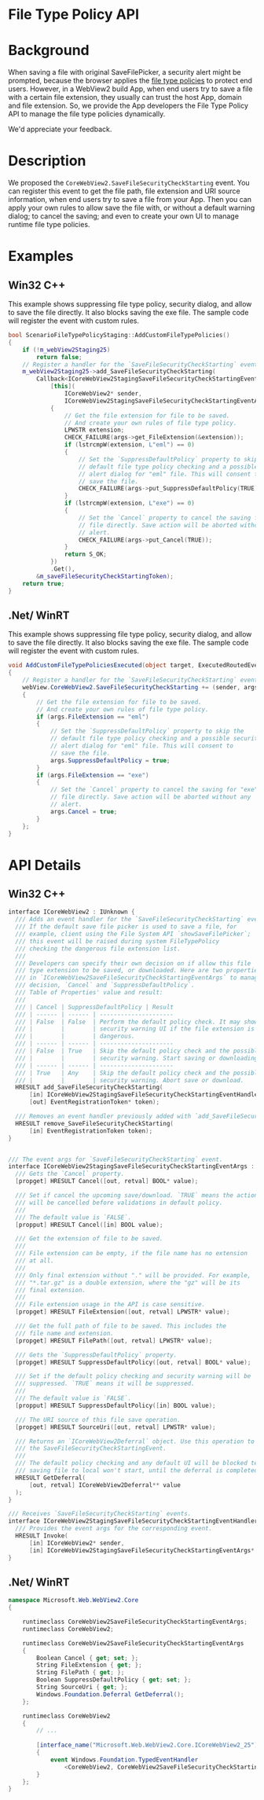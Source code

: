 File Type Policy API
===

# Background
When saving a file with original SaveFilePicker, a security alert might be
prompted, because the browser applies the [file type policies](https://learn.microsoft.com/en-us/deployedge/microsoft-edge-security-downloads-interruptions#file-types-requiring-a-gesture)
to protect end users. However, in a WebView2 build App, when end users try
to save a file with a certain file extension, they usually can trust the
host App, domain and file extension. So, we provide the App developers the
File Type Policy API to manage the file type policies dynamically.

We'd appreciate your feedback.

# Description

We proposed the `CoreWebView2.SaveFileSecurityCheckStarting` event. You can register
this event to get the file path, file extension and URI source information,
when end users try to save a file from your App. Then you can apply your own
rules to allow save the file with, or without a default warning dialog;
to cancel the saving; and even to create your own UI to manage runtime 
file type policies.

# Examples
## Win32 C++ 
This example shows suppressing file type policy, security dialog, and 
allow to save the file directly. It also blocks saving the exe file.
The sample code will register the event with custom rules.
```c++
bool ScenarioFileTypePolicyStaging::AddCustomFileTypePolicies()
{
    if (!m_webView2Staging25)
        return false;
    // Register a handler for the `SaveFileSecurityCheckStarting` event.
    m_webView2Staging25->add_SaveFileSecurityCheckStarting(
        Callback<ICoreWebView2StagingSaveFileSecurityCheckStartingEventHandler>(
            [this](
                ICoreWebView2* sender,
                ICoreWebView2StagingSaveFileSecurityCheckStartingEventArgs* args) -> HRESULT
            {
                // Get the file extension for file to be saved.
                // And create your own rules of file type policy.
                LPWSTR extension;
                CHECK_FAILURE(args->get_FileExtension(&extension));
                if (lstrcmpW(extension, L"eml") == 0)
                {
                    // Set the `SuppressDefaultPolicy` property to skip the
                    // default file type policy checking and a possible security
                    // alert dialog for "eml" file. This will consent to
                    // save the file.
                    CHECK_FAILURE(args->put_SuppressDefaultPolicy(TRUE));
                }
                if (lstrcmpW(extension, L"exe") == 0)
                {
                    // Set the `Cancel` property to cancel the saving for "exe"
                    // file directly. Save action will be aborted without any
                    // alert.
                    CHECK_FAILURE(args->put_Cancel(TRUE));
                }
                return S_OK;
            })
            .Get(),
        &m_saveFileSecurityCheckStartingToken);
    return true;
}
```

## .Net/ WinRT
This example shows suppressing file type policy, security dialog, and 
allow to save the file directly. It also blocks saving the exe file.
The sample code will register the event with custom rules.
```c#
void AddCustomFileTypePoliciesExecuted(object target, ExecutedRoutedEventArgs e)
{
    // Register a handler for the `SaveFileSecurityCheckStarting` event.
    webView.CoreWebView2.SaveFileSecurityCheckStarting += (sender, args) =>
    {
        // Get the file extension for file to be saved.
        // And create your own rules of file type policy.
        if (args.FileExtension == "eml")
        {
            // Set the `SuppressDefaultPolicy` property to skip the
            // default file type policy checking and a possible security
            // alert dialog for "eml" file. This will consent to
            // save the file.
            args.SuppressDefaultPolicy = true;
        }
        if (args.FileExtension == "exe")
        {
            // Set the `Cancel` property to cancel the saving for "exe"
            // file directly. Save action will be aborted without any
            // alert.
            args.Cancel = true;
        }
    };
}
```

# API Details
## Win32 C++
```c++
interface ICoreWebView2 : IUnknown {
  /// Adds an event handler for the `SaveFileSecurityCheckStarting` event.
  /// If the default save file picker is used to save a file, for
  /// example, client using the File System API `showSaveFilePicker`;
  /// this event will be raised during system FileTypePolicy
  /// checking the dangerous file extension list.
  /// 
  /// Developers can specify their own decision on if allow this file 
  /// type extension to be saved, or downloaded. Here are two properties
  /// in `ICoreWebView2SaveFileSecurityCheckStartingEventArgs` to manage the 
  /// decision, `Cancel` and `SuppressDefaultPolicy`.
  /// Table of Properties' value and result:
  /// 
  /// | Cancel | SuppressDefaultPolicy | Result
  /// | ------ | ------ | ---------------------  
  /// | False  | False  | Perform the default policy check. It may show the
  /// |        |        | security warning UI if the file extension is 
  /// |        |        | dangerous.
  /// | ------ | ------ | --------------------- 
  /// | False  | True   | Skip the default policy check and the possible
  /// |        |        | security warning. Start saving or downloading.
  /// | ------ | ------ | --------------------- 
  /// | True   | Any    | Skip the default policy check and the possible
  /// |        |        | security warning. Abort save or download.
  HRESULT add_SaveFileSecurityCheckStarting(
      [in] ICoreWebView2StagingSaveFileSecurityCheckStartingEventHandler* eventHandler,
      [out] EventRegistrationToken* token);

  /// Removes an event handler previously added with `add_SaveFileSecurityCheckStarting`.
  HRESULT remove_SaveFileSecurityCheckStarting(
      [in] EventRegistrationToken token);
}


/// The event args for `SaveFileSecurityCheckStarting` event.
interface ICoreWebView2StagingSaveFileSecurityCheckStartingEventArgs : IUnknown {
  /// Gets the `Cancel` property.
  [propget] HRESULT Cancel([out, retval] BOOL* value);

  /// Set if cancel the upcoming save/download. `TRUE` means the action 
  /// will be cancelled before validations in default policy.
  /// 
  /// The default value is `FALSE`.
  [propput] HRESULT Cancel([in] BOOL value);

  /// Get the extension of file to be saved.
  ///
  /// File extension can be empty, if the file name has no extension
  /// at all.
  ///
  /// Only final extension without "." will be provided. For example,
  /// "*.tar.gz" is a double extension, where the "gz" will be its
  /// final extension.
  ///
  /// File extension usage in the API is case sensitive.
  [propget] HRESULT FileExtension([out, retval] LPWSTR* value);

  /// Get the full path of file to be saved. This includes the
  /// file name and extension.
  [propget] HRESULT FilePath([out, retval] LPWSTR* value);

  /// Gets the `SuppressDefaultPolicy` property.
  [propget] HRESULT SuppressDefaultPolicy([out, retval] BOOL* value);

  /// Set if the default policy checking and security warning will be
  /// suppressed. `TRUE` means it will be suppressed. 
  /// 
  /// The default value is `FALSE`.
  [propput] HRESULT SuppressDefaultPolicy([in] BOOL value);

  /// The URI source of this file save operation.
  [propget] HRESULT SourceUri([out, retval] LPWSTR* value);

  /// Returns an `ICoreWebView2Deferral` object. Use this operation to complete
  /// the SaveFileSecurityCheckStartingEvent.
  ///
  /// The default policy checking and any default UI will be blocked temporarily,
  /// saving file to local won't start, until the deferral is completed.
  HRESULT GetDeferral(
      [out, retval] ICoreWebView2Deferral** value
  );
}

/// Receives `SaveFileSecurityCheckStarting` events.
interface ICoreWebView2StagingSaveFileSecurityCheckStartingEventHandler : IUnknown {
  /// Provides the event args for the corresponding event.
  HRESULT Invoke(
      [in] ICoreWebView2* sender,
      [in] ICoreWebView2StagingSaveFileSecurityCheckStartingEventArgs* args);
}
```

## .Net/ WinRT
```c# (but really MIDL3)
namespace Microsoft.Web.WebView2.Core
{

    runtimeclass CoreWebView2SaveFileSecurityCheckStartingEventArgs; 
    runtimeclass CoreWebView2;

    runtimeclass CoreWebView2SaveFileSecurityCheckStartingEventArgs
    {
        Boolean Cancel { get; set; };
        String FileExtension { get; };
        String FilePath { get; };
        Boolean SuppressDefaultPolicy { get; set; };
        String SourceUri { get; };
        Windows.Foundation.Deferral GetDeferral();
    };

    runtimeclass CoreWebView2
    {
        // ...
        
        [interface_name("Microsoft.Web.WebView2.Core.ICoreWebView2_25")]
        {
            event Windows.Foundation.TypedEventHandler
                <CoreWebView2, CoreWebView2SaveFileSecurityCheckStartingEventArgs> SaveFileSecurityCheckStarting;
        }
    };
}
```
